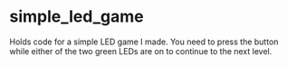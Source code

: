 # simple_led_game
Holds code for a simple LED game I made. You need to press the button while either of the two green LEDs are on to continue to the next level.
